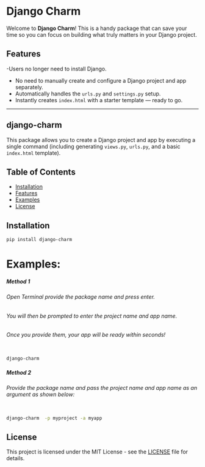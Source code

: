 # Django Charm

Welcome to **Django Charm**! This is a handy package that can save your time so you can focus on building what truly matters in your Django project.

## Features
 -Users no longer need to install Django. 
- No need to manually create and configure a Django project and app separately.
- Automatically handles the `urls.py` and `settings.py` setup.
- Instantly creates `index.html` with a starter template — ready to go.

---

## django-charm

This package allows you to create a Django project and app by executing a single command (including generating `views.py`, `urls.py`, and a basic `index.html` template).

## Table of Contents
- [Installation](#installation)
- [Features](#features)
- [Examples](#examples)
- [License](#license)


## Installation

```bash
pip install django-charm
```





# Examples:

  #####   Method 1
 ######  Open Terminal  provide the package name and press enter.
 ###### You will then be prompted to enter the project name and app name.
 ###### Once you provide them, your app will be ready within seconds!


```bash

django-charm

```
  #####  Method 2
######    Provide the  package name and  pass the project name and app name as an argument as shown below:
```bash

django-charm  -p myproject -a myapp

```
## License

This project is licensed under the MIT License - see the [LICENSE](LICENSE) file for details.

